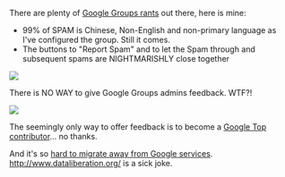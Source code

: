 There are plenty of [Google Groups rants](http://ejohn.org/blog/google-groups-is-dead/) out there, here is mine:

* 99% of SPAM is Chinese, Non-English and non-primary language as I've configured the group. Still it comes.
* The buttons to "Report Spam" and to let the Spam through and subsequent spams are NIGHTMARISHLY close together

<img src="http://s.natalian.org/2013-09-06/1378435258_1366x768.png">

There is NO WAY to give Google Groups admins feedback. WTF?!

<img src="http://s.natalian.org/2013-09-06/1378435436_1366x768.png">

The seemingly only way to offer feedback is to become a [Google Top
contributor](http://www.google.com/get/topcontributor/)... no thanks.


And it's so [hard to migrate away from Google services](http://natalian.org/archives/2013/08/22/Gmail_to_Fastmail/). <http://www.dataliberation.org/> is a sick joke.
